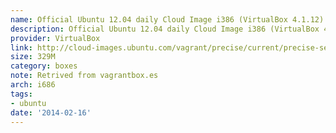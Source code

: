 ```yaml
---
name: Official Ubuntu 12.04 daily Cloud Image i386 (VirtualBox 4.1.12)
description: Official Ubuntu 12.04 daily Cloud Image i386 (VirtualBox 4.1.12)
provider: VirtualBox
link: http://cloud-images.ubuntu.com/vagrant/precise/current/precise-server-cloudimg-i386-vagrant-disk1.box
size: 329M
category: boxes
note: Retrived from vagrantbox.es
arch: i686
tags:
- ubuntu
date: '2014-02-16'
---
```

